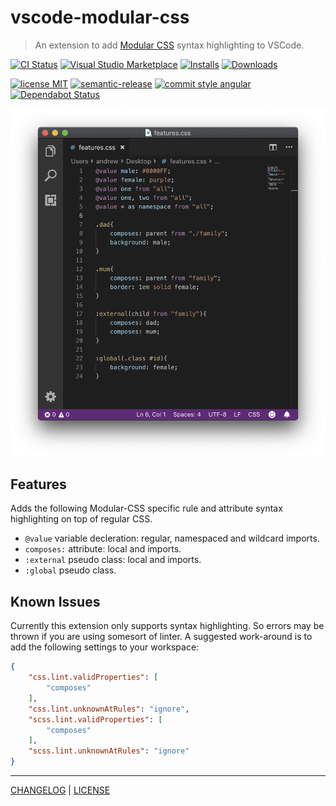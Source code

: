 # vscode-modular-css

> An extension to add [Modular CSS](https://github.com/tivac/modular-css) syntax highlighting to VSCode.

[![CI Status][ci-badge]][ci-link]
[![Visual Studio Marketplace][vscode-badge]][vscode-link]
[![Installs][installs-badge]][installs-link]
[![Downloads][downloads-badge]][downloads-link]

[![license MIT][license-badge]][license-link]
[![semantic-release][semantic-release-badge]][semantic-release-link]
[![commit style angular][commit-style-badge]][commit-style-link]
[![Dependabot Status][dependabot-badge]][dependabot-link]


![VSCode Window showing the plugin in action](https://github.com/AndrewLeedham/vscode-extensions/raw/master/packages/vscode-modular-css/highlighting.png)

## Features
Adds the following Modular-CSS specific rule and attribute syntax highlighting on top of regular CSS.
* `@value` variable decleration: regular, namespaced and wildcard imports.
* `composes:` attribute: local and imports.
* `:external` pseudo class: local and imports.
* `:global` pseudo class.

## Known Issues
Currently this extension only supports syntax highlighting. So errors may be thrown if you are using somesort of linter.
A suggested work-around is to add the following settings to your workspace:
```json
{
    "css.lint.validProperties": [
        "composes"
    ],
    "css.lint.unknownAtRules": "ignore",
    "scss.lint.validProperties": [
        "composes"
    ],
    "scss.lint.unknownAtRules": "ignore"
}
```

---
[CHANGELOG](./CHANGELOG.md) | [LICENSE][license-link]

[highlight-image]: https://github.com/AndrewLeedham/vscode-extensions/blob/master/

[vscode-badge]: https://flat.badgen.net/vs-marketplace/v/andrewleedham.vscode-modular-css
[vscode-link]: https://marketplace.visualstudio.com/items?itemName=andrewleedham.vscode-modular-css

[installs-badge]: https://flat.badgen.net/vs-marketplace/i/andrewleedham.vscode-modular-css
[installs-link]: https://marketplace.visualstudio.com/items?itemName=andrewleedham.vscode-modular-css

[downloads-badge]: https://flat.badgen.net/vs-marketplace/d/andrewleedham.vscode-modular-css
[downloads-link]: https://marketplace.visualstudio.com/items?itemName=andrewleedham.vscode-modular-css

[ci-badge]: https://flat.badgen.net/travis/AndrewLeedham/vscode-extensions
[ci-link]: https://travis-ci.org/github/AndrewLeedham/vscode-extensions

[license-badge]: https://flat.badgen.net/badge/license/MIT
[license-link]: ./LICENSE

[semantic-release-badge]: https://flat.badgen.net/badge/%20%20%F0%9F%93%A6%F0%9F%9A%80/semantic%20release/e10079
[semantic-release-link]: https://github.com/semantic-release/semantic-release

[commit-style-badge]: https://flat.badgen.net/badge/commit%20style/angular/purple
[commit-style-link]: https://github.com/angular/angular.js/blob/master/DEVELOPERS.md#-git-commit-guidelines

[dependabot-badge]: https://flat.badgen.net/dependabot/AndrewLeedham/vscode-extensions?icon=dependabot
[dependabot-link]: https://dependabot.com
